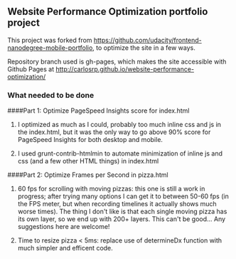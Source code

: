 ## Website Performance Optimization portfolio project

This project was forked from https://github.com/udacity/frontend-nanodegree-mobile-portfolio, to optimize the site in a few ways.

Repository branch used is gh-pages, which makes the site accessible with Github Pages at http://carlosrp.github.io/website-performance-optimization/

### What needed to be done

####Part 1: Optimize PageSpeed Insights score for index.html

1. I optimized as much as I could, probably too much inline css and js in the index.html, but it was the only way to go above 90% score for PageSpeed Insights for both  desktop and mobile.

2. I used grunt-contrib-htmlmin to automate minimization of inline js and css (and a few other HTML things) in index.html

####Part 2: Optimize Frames per Second in pizza.html

1. 60 fps for scrolling with moving pizzas: this one is still a work in progress; after trying many options I can get it to between 50-60 fps (in the FPS meter, but when recording timelines it actually shows much worse times). The thing I don't like is that each single moving pizza has its own layer, so we end up with 200+ layers. This can't be good... Any suggestions here are welcome!

2. Time to resize pizza < 5ms: replace use of determineDx function with much simpler and efficent code.
